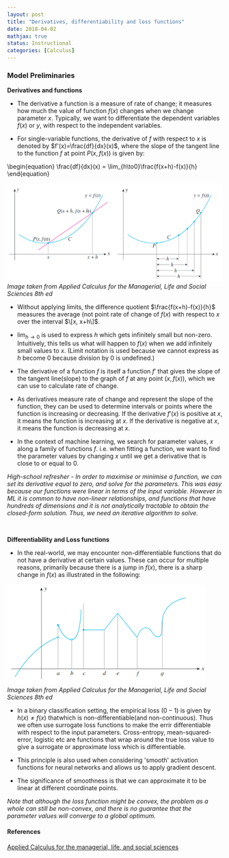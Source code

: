 ```yaml
---
layout: post
title: "Derivatives, differentiability and loss functions"
date: 2018-04-02
mathjax: true
status: Instructional
categories: [Calculus]
---
```


### Model Preliminaries
**Derivatives and functions** 
* The derivative a function is a measure of rate of change; it measures how much the value of function $f(x)$ changes when we change parameter $x$. Typically, we want to differentiate the dependent variables $f(x)$ or $y$, with respect to the independent variables.

* For single-variable functions, the derivative of $f$ with respect to $x$ is denoted by $f'(x)=\frac{df}{dx}(x)$, where the slope of the tangent line to the function $f$ at point $P(x, f(x))$ is given by:

\begin{equation}
\frac{df}{dx}(x) = \lim_{h\to0}\frac{f(x+h)-f(x)}{h}
\end{equation}

![Fig1](/assets/Calculus-slope.png)
*Image taken from Applied Calculus for the Managerial, Life and Social Sciences 8th ed*

* Without applying limits, the difference quotient $\frac{f(x+h)-f(x)}{h}$ measures the average (not point rate of change of $f(x)$ with respect to $x$ over the interval $\[x, x+h\]$.

* $\lim_{h\to0}$ is used to express $h$ which gets infinitely small but non-zero. Intuitively, this tells us what will happen to $f(x)$ when we add infinitely small values to $x$. (Limit notation is used because we cannot express as $h$ become 0 because division by 0 is undefined.)


* The derivative of a function $f$ is itself a function $f'$ that gives the slope of the tangent line(slope) to the graph of $f$ at any point $(x, f(x))$, which we can use to calculate rate of change.

* As derivatives measure rate of change and represent the slope of the function, they can be used to determine intervals or points where the function is increasing or decreasing. If the derivative $f'(x)$ is positive at $x$, it means the function is increasing at $x$. If the derivative is negative at $x$, it means the function is decreasing at $x$.

* In the context of machine learning, we search for parameter values, $x$ along a family of functions $f$. i.e. when fitting a function, we want to find the parameter values by changing $x$ until we get a derivative that is close to or equal to 0. 


*High-school refresher - In order to maximise or minimise a function, we can set its derivative equal to zero, and solve for the parameters. This was easy because our functions were linear in terms of the input variable. However in ML it is common to have non-linear relationships, and functions that have hundreds of dimensions and it is not analytically tractable to obtain the closed-form solution. Thus, we need an iterative algorithm to solve.*

<br>

**Differentiability and Loss functions**
* In the real-world, we may encounter non-differentiable functions that do not have a derivative at certain values. These can occur for multiple reasons, primarily because there is a jump in $f(x)$, there is a sharp change in $f(x)$ as illustrated in the following:

![Fig2](/assets/Calculus-discontinuity.png)
*Image taken from Applied Calculus for the Managerial, Life and Social Sciences 8th ed*

* In a binary classification setting, the empirical loss $(0-1)$ is given by $h(x)\neq f(x)$ thatwhich is non-differentiable(and non-continuous). Thus we often use surrogate loss functions to make the errir differentiable with respect to the input parameters. Cross-entropy, mean-squared-error, logistic etc are functions that wrap around the true loss value to give a surrogate or approximate loss which is differentiable.

* This principle is also used when considering 'smooth' activation functions for neural networks and allows us to apply gradient descent.

* The significance of smoothness is that we can approximate it to be linear at different coordinate points.

*Note that although the loss function might be convex, the problem as a whole can still be non-convex, and there is no guarantee that the parameter values will converge to a global optimum.*

#### References ####
[Applied Calculus for the managerial, life, and social sciences](https://ugess1.files.wordpress.com/2016/02/soo-t-tan-applied-calculus-for-the-managerial-life-and-social-sciences-eighth-8th-edition-8th-edition-2010.pdf)
